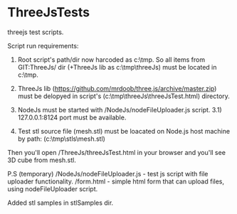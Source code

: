 # ThreeJsTests
threejs test scripts.

 Script run requirements:
 
 1) Root script's path/dir now harcoded as c:\tmp.
    So all items from GIT:ThreeJs/ dir (+ThreeJs lib as c:\tmp\threeJs) must be located in c:\tmp.
 
 2) ThreeJs lib (https://github.com/mrdoob/three.js/archive/master.zip) 
    must be delopyed in script's (c:\tmp\threeJs\threeJsTest.html) directory.
    
 3) NodeJs must be started with /NodeJs/nodeFileUploader.js script.
 3.1) 127.0.0.1:8124 port must be available.
 
 4) Test stl source file (mesh.stl) must be loacated on Node.js host machine 
    by path: (c:\tmp\stls\mesh.stl)
    

Then you'll open /ThreeJs/threeJsTest.html in your browser and you'll see 3D cube from mesh.stl.


P.S 
(temporary) /NodeJs/nodeFileUploader.js - test js script with file uploader functionality.
/form.html - simple html form that can upload files, using nodeFileUploader script.

Added stl samples in stlSamples dir.
